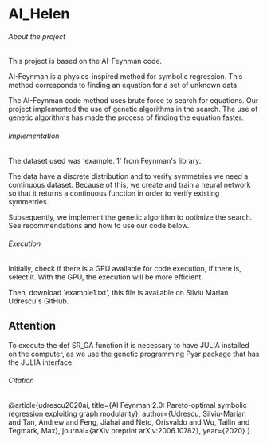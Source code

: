 # AI_Helen

###### About the project

This project is based on the AI-Feynman code.

AI-Feynman is a physics-inspired method for symbolic regression. This method corresponds to finding an equation for a set of unknown data.

The AI-Feynman code method uses brute force to search for equations. Our project implemented the use of genetic algorithms in the search. 
The use of genetic algorithms has made the process of finding the equation faster.

###### Implementation

The dataset used was 'example. 1' from Feynman's library.

The data have a discrete distribution and to verify symmetries we need a continuous dataset. Because of this, we create and train a neural network so that it returns a continuous function in order to verify existing symmetries.

Subsequently, we implement the genetic algorithm to optimize the search. See recommendations and how to use our code below.

###### Execution

Initially, check if there is a GPU available for code execution, if there is, select it. With the GPU, the execution will be more efficient.

Then, download 'example1.txt', this file is available on Silviu Marian Udrescu's GitHub.

## Attention 

To execute the def SR_GA function it is necessary to have JULIA installed on the computer, as we use the genetic programming Pysr package that has the JULIA interface.


###### Citation
@article{udrescu2020ai,
  title={AI Feynman 2.0: Pareto-optimal symbolic regression exploiting graph modularity},
  author={Udrescu, Silviu-Marian and Tan, Andrew and Feng, Jiahai and Neto, Orisvaldo and Wu, Tailin and Tegmark, Max},
  journal={arXiv preprint arXiv:2006.10782},
  year={2020}
}
